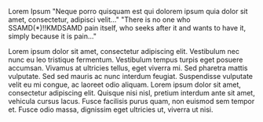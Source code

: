 Lorem Ipsum
"Neque porro quisquam est qui dolorem ipsum quia dolor sit amet, consectetur, adipisci velit..."
"There is no one who SSAMD(*)!!KMDSAMD pain itself, who seeks after it and wants to have it, simply because it is pain..."

Lorem ipsum dolor sit amet, consectetur adipiscing elit. Vestibulum nec nunc eu leo tristique fermentum. Vestibulum tempus turpis eget posuere accumsan. Vivamus at ultricies tellus, eget viverra mi. Sed pharetra mattis vulputate. Sed sed mauris ac nunc interdum feugiat. Suspendisse vulputate velit eu mi congue, ac laoreet odio aliquam. Lorem ipsum dolor sit amet, consectetur adipiscing elit. Quisque nisi nisl, pretium interdum ante sit amet, vehicula cursus lacus. Fusce facilisis purus quam, non euismod sem tempor et. Fusce odio massa, dignissim eget ultricies ut, viverra ut nisi.